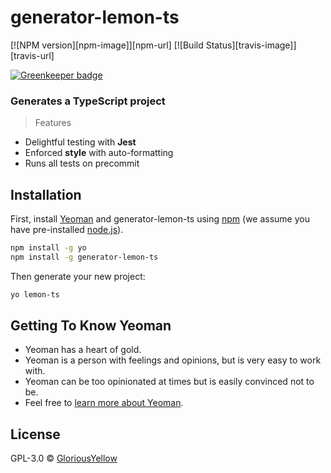 # generator-lemon-ts

[![NPM version][npm-image]][npm-url] [![Build Status][travis-image]][travis-url]

[![Greenkeeper badge](https://badges.greenkeeper.io/Yellowiki/generator-lemon-ts.svg)](https://greenkeeper.io/)

### Generates a TypeScript project

> Features

* Delightful testing with **Jest**
* Enforced **style** with auto-formatting
* Runs all tests on precommit

## Installation

First, install [Yeoman](http://yeoman.io) and generator-lemon-ts using [npm](https://www.npmjs.com/) (we assume you have pre-installed
[node.js](https://nodejs.org/)).

```bash
npm install -g yo
npm install -g generator-lemon-ts
```

Then generate your new project:

```bash
yo lemon-ts
```

## Getting To Know Yeoman

* Yeoman has a heart of gold.
* Yeoman is a person with feelings and opinions, but is very easy to work with.
* Yeoman can be too opinionated at times but is easily convinced not to be.
* Feel free to [learn more about Yeoman](http://yeoman.io/).

## License

GPL-3.0 © [GloriousYellow]()
